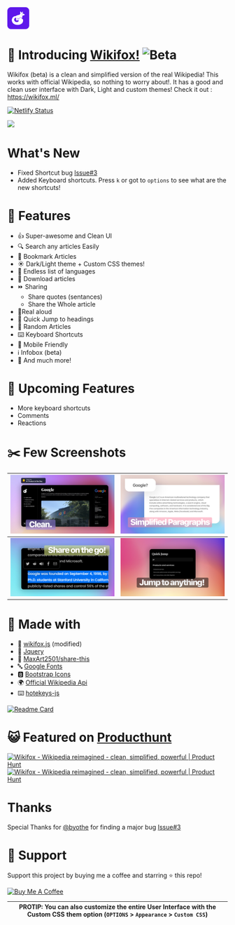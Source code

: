 <img src="src/assets/icons/favicon-violet.svg" width="50px">

# 🦊 Introducing [Wikifox!](https://wikifox.ml/) ![Beta](https://img.shields.io/badge/-BETA-blue)

Wikifox (beta) is a clean and simplified version of the real Wikipedia! This works with official Wikipedia, so nothing to worry about!. It has a good and clean user interface with Dark, Light and custom themes! Check it out : https://wikifox.ml/

[![Netlify Status](https://api.netlify.com/api/v1/badges/78e53b07-785b-481c-a033-5bef6a642843/deploy-status)](https://app.netlify.com/sites/wikifox/deploys)

[<img src="https://forum.reroll.in/uploads/default/original/1X/14cb1b4f9a5907dd89f6fe52595575df885dad93.png" width="150px">](https://discord.gg/wdDXnFz3bm)

# What's New

- Fixed Shortcut bug [Issue#3](https://github.com/Wikifox/wikifox/issues/3)
- Added Keyboard shortcuts. Press `k` or got to `options` to see what are the new shortcuts!

# 💫 Features

- 👍 Super-awesome and Clean UI
- 🔍 Search any articles Easily
- 🔖 Bookmark Articles
- ☀️ Dark/Light theme + Custom CSS themes!
- 📃 Endless list of languages
- 🔽 Download articles
- ⏩ Sharing
  - Share quotes (sentances)
  - Share the Whole article
- 📢Real aloud
- 🦘 Quick Jump to headings
- 🎲 Random Articles
- ⌨️ Keyboard Shortcuts
- 📱 Mobile Friendly
- ℹ️ Infobox (beta)
- 💫 And much more!

# 🔔 Upcoming Features

- More keyboard shortcuts
- Comments
- Reactions

# ✂️ Few Screenshots

| <img src="src/assets/images/1.png"> | <img src="src/assets/images/2.png"> |
| ----------------------------------- | ----------------------------------- |
| <img src="src/assets/images/3.png"> | <img src="src/assets/images/4.png"> |

# 🧱 Made with

- 🦊 [wikifox.js](https://github.com/harry260/wikifox.js) (modified)
- 🍪 [Jquery](https://jquery.com/)
- 📩 [MaxArt2501/share-this](https://github.com/MaxArt2501/share-this)
- 🔤 [Google Fonts](https://fonts.google.com/)
- 🅱️ [Bootstrap Icons](https://icons.getbootstrap.com/)
- 🌍 [Official Wikipedia Api](https://wikipedia.org/)
- ⌨️ [hotekeys-js](https://github.com/jaywcjlove/hotkeys)

[![Readme Card](https://github-readme-stats.vercel.app/api/pin/?username=harry260&repo=wikifox.js&theme=radical)](https://github.com/harry260/wikifox.js)

# 😺 Featured on [Producthunt](https://www.producthunt.com/posts/wikifox)

<a href="https://www.producthunt.com/posts/wikifox?utm_source=badge-featured&utm_medium=badge&utm_souce=badge-wikifox" target="_blank"><img src="https://api.producthunt.com/widgets/embed-image/v1/featured.svg?post_id=323079&theme=dark" alt="Wikifox - Wikipedia reimagined - clean, simplified, powerful | Product Hunt" style="width: 250px; height: 54px;" width="250" height="54" /></a>
<a href="https://www.producthunt.com/posts/wikifox?utm_source=badge-top-post-badge&utm_medium=badge&utm_souce=badge-wikifox" target="_blank"><img src="https://api.producthunt.com/widgets/embed-image/v1/top-post-badge.svg?post_id=323079&theme=dark&period=daily" alt="Wikifox - Wikipedia reimagined - clean, simplified, powerful | Product Hunt" style="width: 250px; height: 54px;" width="250" height="54" /></a>

# Thanks

Special Thanks for [@byothe](https://github.com/byothe) for finding a major bug [Issue#3](https://github.com/Wikifox/wikifox/issues/3)

# 💪 Support

Support this project by buying me a coffee and starring ⭐ this repo!

<a href="https://www.buymeacoffee.com/harrytom" target="_blank"><img src="https://cdn.buymeacoffee.com/buttons/v2/default-yellow.png" alt="Buy Me A Coffee" style="height: 60px !important;width: 217px !important;" ></a><br>

| PROTIP: You can also customize the entire User Interface with the Custom CSS them option (`OPTIONS` > `Appearance` > `Custom CSS`) |
| ---------------------------------------------------------------------------------------------------------------------------------- |
